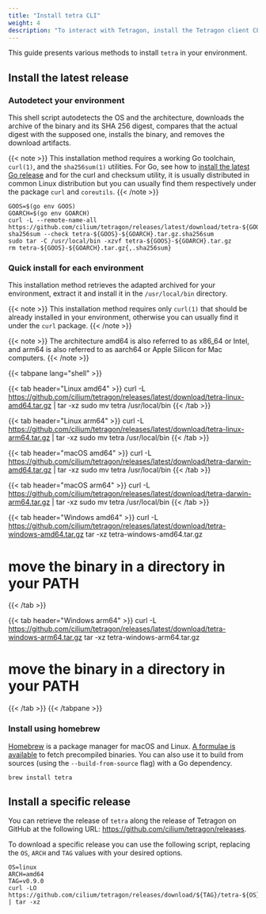 ```yaml
---
title: "Install tetra CLI"
weight: 4
description: "To interact with Tetragon, install the Tetragon client CLI tetra"
---
```


This guide presents various methods to install `tetra` in your environment.

## Install the latest release

### Autodetect your environment

This shell script autodetects the OS and the architecture, downloads the
archive of the binary and its SHA 256 digest, compares that the actual digest
with the supposed one, installs the binary, and removes the download artifacts.

{{< note >}}
This installation method requires a working Go toolchain, `curl(1)`, and the
`sha256sum(1)` utilities. For Go, see how to [install the latest Go release](https://go.dev/doc/install)
and for the curl and checksum utility, it is usually distributed in common
Linux distribution but you can usually find them respectively under the package
`curl` and `coreutils`.
{{< /note >}}

```shell
GOOS=$(go env GOOS)
GOARCH=$(go env GOARCH)
curl -L --remote-name-all https://github.com/cilium/tetragon/releases/latest/download/tetra-${GOOS}-${GOARCH}.tar.gz{,.sha256sum}
sha256sum --check tetra-${GOOS}-${GOARCH}.tar.gz.sha256sum
sudo tar -C /usr/local/bin -xzvf tetra-${GOOS}-${GOARCH}.tar.gz
rm tetra-${GOOS}-${GOARCH}.tar.gz{,.sha256sum}
```

### Quick install for each environment

This installation method retrieves the adapted archived for your environment,
extract it and install it in the `/usr/local/bin` directory.

{{< note >}}
This installation method requires only `curl(1)` that should be already
installed in your environment, otherwise you can usually find it under the
`curl` package.
{{< /note >}}

{{< note >}}
The architecture amd64 is also referred to as x86_64 or Intel, and arm64 is also
referred to as aarch64 or Apple Silicon for Mac computers.
{{< /note >}}

{{< tabpane lang="shell" >}}

{{< tab header="Linux amd64" >}}
curl -L https://github.com/cilium/tetragon/releases/latest/download/tetra-linux-amd64.tar.gz | tar -xz
sudo mv tetra /usr/local/bin
{{< /tab >}}

{{< tab header="Linux arm64" >}}
curl -L https://github.com/cilium/tetragon/releases/latest/download/tetra-linux-arm64.tar.gz | tar -xz
sudo mv tetra /usr/local/bin
{{< /tab >}}

{{< tab header="macOS amd64" >}}
curl -L https://github.com/cilium/tetragon/releases/latest/download/tetra-darwin-amd64.tar.gz | tar -xz
sudo mv tetra /usr/local/bin
{{< /tab >}}

{{< tab header="macOS arm64" >}}
curl -L https://github.com/cilium/tetragon/releases/latest/download/tetra-darwin-arm64.tar.gz | tar -xz
sudo mv tetra /usr/local/bin
{{< /tab >}}

{{< tab header="Windows amd64" >}}
curl -L https://github.com/cilium/tetragon/releases/latest/download/tetra-windows-amd64.tar.gz
tar -xz tetra-windows-amd64.tar.gz
# move the binary in a directory in your PATH
{{< /tab >}}

{{< tab header="Windows arm64" >}}
curl -L https://github.com/cilium/tetragon/releases/latest/download/tetra-windows-arm64.tar.gz
tar -xz tetra-windows-arm64.tar.gz
# move the binary in a directory in your PATH
{{< /tab >}}
{{< /tabpane >}}

### Install using homebrew

[Homebrew](https://brew.sh/) is a package manager for macOS and Linux.
[A formulae is available](https://formulae.brew.sh/formula/tetra#default) to
fetch precompiled binaries. You can also use it to build from sources (using the
`--build-from-source` flag) with a Go dependency.

```shell
brew install tetra
```

## Install a specific release

You can retrieve the release of `tetra` along the release of Tetragon on GitHub
at the following URL: https://github.com/cilium/tetragon/releases.

To download a specific release you can use the following script, replacing the
`OS`, `ARCH` and `TAG` values with your desired options.

```shell
OS=linux
ARCH=amd64
TAG=v0.9.0
curl -LO https://github.com/cilium/tetragon/releases/download/${TAG}/tetra-${OS}-${ARCH}.tar.gz | tar -xz
```
